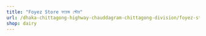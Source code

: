 ```yaml
---
title: "Foyez Store ফয়েজ স্টোর"
url: /dhaka-chittagong-highway-chauddagram-chittagong-division/foyez-store-phy-ej-sttor/
shop: dairy
---
```

